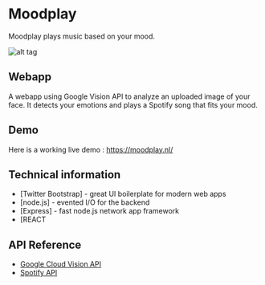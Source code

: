 # Moodplay
Moodplay plays music based on your mood.

![alt tag](https://www.monastic.nl/screenshot.png "Homepage")

## Webapp
A webapp using Google Vision API to analyze an uploaded image of your face. It detects your emotions and plays a Spotify song that fits your mood.

## Demo
Here is a working live demo :  https://moodplay.nl/

## Technical information
* [Twitter Bootstrap] - great UI boilerplate for modern web apps
* [node.js] - evented I/O for the backend
* [Express] - fast node.js network app framework
* [REACT

## API Reference
* [Google Cloud Vision API](https://cloud.google.com/vision/docs/apis)
* [Spotify API](https://developer.spotify.com/documentation/web-api/)
